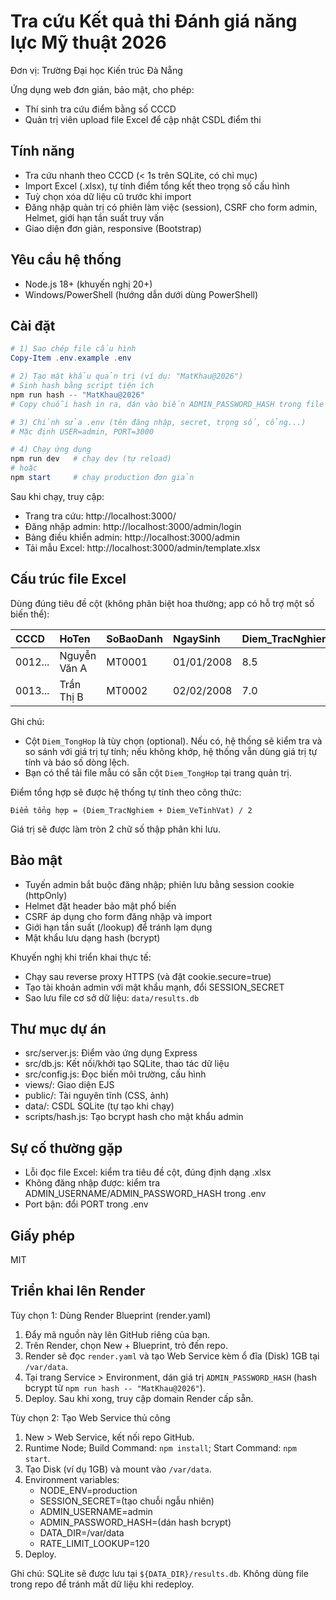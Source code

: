 # Tra cứu Kết quả thi Đánh giá năng lực Mỹ thuật 2026

Đơn vị: Trường Đại học Kiến trúc Đà Nẵng

Ứng dụng web đơn giản, bảo mật, cho phép:
- Thí sinh tra cứu điểm bằng số CCCD
- Quản trị viên upload file Excel để cập nhật CSDL điểm thi

## Tính năng
- Tra cứu nhanh theo CCCD (< 1s trên SQLite, có chỉ mục)
- Import Excel (.xlsx), tự tính điểm tổng kết theo trọng số cấu hình
- Tuỳ chọn xóa dữ liệu cũ trước khi import
- Đăng nhập quản trị có phiên làm việc (session), CSRF cho form admin, Helmet, giới hạn tần suất truy vấn
- Giao diện đơn giản, responsive (Bootstrap)

## Yêu cầu hệ thống
- Node.js 18+ (khuyến nghị 20+)
- Windows/PowerShell (hướng dẫn dưới dùng PowerShell)

## Cài đặt

```powershell
# 1) Sao chép file cấu hình
Copy-Item .env.example .env

# 2) Tạo mật khẩu quản trị (ví dụ: "MatKhau@2026")
# Sinh hash bằng script tiện ích
npm run hash -- "MatKhau@2026"
# Copy chuỗi hash in ra, dán vào biến ADMIN_PASSWORD_HASH trong file .env

# 3) Chỉnh sửa .env (tên đăng nhập, secret, trọng số, cổng...)
# Mặc định USER=admin, PORT=3000

# 4) Chạy ứng dụng
npm run dev   # chạy dev (tự reload)
# hoặc
npm start     # chạy production đơn giản
```

Sau khi chạy, truy cập:
- Trang tra cứu: http://localhost:3000/
- Đăng nhập admin: http://localhost:3000/admin/login
- Bảng điều khiển admin: http://localhost:3000/admin
- Tải mẫu Excel: http://localhost:3000/admin/template.xlsx

## Cấu trúc file Excel
Dùng đúng tiêu đề cột (không phân biệt hoa thường; app có hỗ trợ một số biến thể):

| CCCD | HoTen | SoBaoDanh | NgaySinh | Diem_TracNghiem | Diem_VeTinhVat | Diem_TongHop |
| :--- | :---- | :-------- | :------- | :-------------- | :------------- | :----------- |
| 0012... | Nguyễn Văn A | MT0001 | 01/01/2008 | 8.5 | 7.5 | 16.0 |
| 0013... | Trần Thị B | MT0002 | 02/02/2008 | 7.0 | 9.0 | 16.0 |

Ghi chú:
- Cột `Diem_TongHop` là tùy chọn (optional). Nếu có, hệ thống sẽ kiểm tra và so sánh với giá trị tự tính; nếu không khớp, hệ thống vẫn dùng giá trị tự tính và báo số dòng lệch.
- Bạn có thể tải file mẫu có sẵn cột `Diem_TongHop` tại trang quản trị.

Điểm tổng hợp sẽ được hệ thống tự tính theo công thức:
```
Điểm tổng hợp = (Diem_TracNghiem + Diem_VeTinhVat) / 2
```
Giá trị sẽ được làm tròn 2 chữ số thập phân khi lưu.

## Bảo mật
- Tuyến admin bắt buộc đăng nhập; phiên lưu bằng session cookie (httpOnly)
- Helmet đặt header bảo mật phổ biến
- CSRF áp dụng cho form đăng nhập và import
- Giới hạn tần suất (/lookup) để tránh lạm dụng
- Mật khẩu lưu dạng hash (bcrypt)

Khuyến nghị khi triển khai thực tế:
- Chạy sau reverse proxy HTTPS (và đặt cookie.secure=true)
- Tạo tài khoản admin với mật khẩu mạnh, đổi SESSION_SECRET
- Sao lưu file cơ sở dữ liệu: `data/results.db`

## Thư mục dự án
- src/server.js: Điểm vào ứng dụng Express
- src/db.js: Kết nối/khởi tạo SQLite, thao tác dữ liệu
- src/config.js: Đọc biến môi trường, cấu hình
- views/: Giao diện EJS
- public/: Tài nguyên tĩnh (CSS, ảnh)
- data/: CSDL SQLite (tự tạo khi chạy)
- scripts/hash.js: Tạo bcrypt hash cho mật khẩu admin

## Sự cố thường gặp
- Lỗi đọc file Excel: kiểm tra tiêu đề cột, đúng định dạng .xlsx
- Không đăng nhập được: kiểm tra ADMIN_USERNAME/ADMIN_PASSWORD_HASH trong .env
- Port bận: đổi PORT trong .env

## Giấy phép
MIT

## Triển khai lên Render

Tùy chọn 1: Dùng Render Blueprint (render.yaml)
1) Đẩy mã nguồn này lên GitHub riêng của bạn.
2) Trên Render, chọn New + Blueprint, trỏ đến repo.
3) Render sẽ đọc `render.yaml` và tạo Web Service kèm ổ đĩa (Disk) 1GB tại `/var/data`.
4) Tại trang Service > Environment, dán giá trị `ADMIN_PASSWORD_HASH` (hash bcrypt từ `npm run hash -- "MatKhau@2026"`).
5) Deploy. Sau khi xong, truy cập domain Render cấp sẵn.

Tùy chọn 2: Tạo Web Service thủ công
1) New > Web Service, kết nối repo GitHub.
2) Runtime Node; Build Command: `npm install`; Start Command: `npm start`.
3) Tạo Disk (ví dụ 1GB) và mount vào `/var/data`.
4) Environment variables:
	- NODE_ENV=production
	- SESSION_SECRET=(tạo chuỗi ngẫu nhiên)
	- ADMIN_USERNAME=admin
	- ADMIN_PASSWORD_HASH=(dán hash bcrypt)
	- DATA_DIR=/var/data
	- RATE_LIMIT_LOOKUP=120
5) Deploy.

Ghi chú: SQLite sẽ được lưu tại `${DATA_DIR}/results.db`. Không dùng file trong repo để tránh mất dữ liệu khi redeploy.
